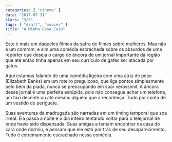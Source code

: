 ```yaml
---
categories: [ "cinema" ]
date: "2017-07-31"
stars: "3/5"
tags: [ "draft", "movies" ]
title: "A Minha Casa Caiu"
---
```

Este é mais um daqueles filmes da safra de filmes sobre mulheres. Mas não é um comrom, e sim uma comédia escrachada sobre os absurdos de uma repórter que deseja o cargo de âncora de um jornal importante da região que até então tinha apenas em seu currículo de gafes ser atacada por gatos.

Aqui estamos falando de uma comédia ligeira com uma atriz de peso (Elizabeth Banks) em um roteiro preguiçoso, que liga pontos simplesmente pelo bem da piada, nunca se preocupando em soar verossímil. A âncora desse jornal é uma perfeita estúpida, pois não consegue achar um telefone, um táxi decente ou até mesmo alguém que a reconheça. Tudo por conta de um vestido de periguete.

Suas aventuras da madrugada são narradas em um timing temporal que soa irreal. Ela passa a noite e o dia inteiro tentando voltar para o telejornal de onde havia sido dispensada. Suas amigas a tentam encontrar na casa do cara onde dormiu, e pensam que ele está por trás de seu desaparecimento. Tudo é extremamente escrachado nessa comédia.
